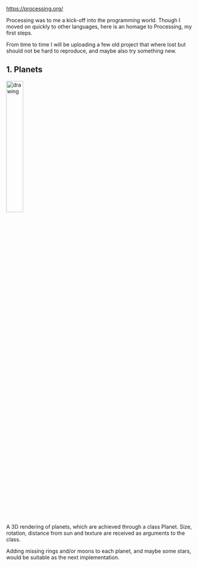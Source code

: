 
https://processing.org/

Processing was to me a kick-off into the programming world. 
Though I moved on quickly to other languages, here is an homage to
Processing, my first steps.

From time to time I will be uploading a few old project that where lost 
but should not be hard to reproduce, and maybe also try something new.


<h2>1. Planets</h2>
  
<img src="planetsGIF.gif" alt="drawing" width="30%"/>

A 3D rendering of planets, which are achieved through a class Planet.
Size, rotation, distance from sun and texture are received as arguments
to the class. 
  
Adding missing rings and/or moons to each planet, and maybe some stars, would
be suitable as the next implementation.
